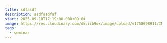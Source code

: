 ```yaml
---
title: sdfasdf
description: asdfasdfaf
start: 2025-09-10T17:19:00.000+09:00
image: https://res.cloudinary.com/dhliib9wx/image/upload/v1758698911/IMG_3257_yhdwdx.jpg
tags:
  - seminar
---
```

